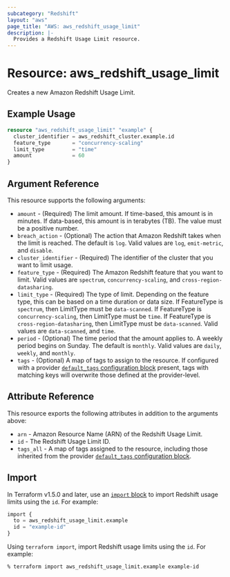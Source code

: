 ```yaml
---
subcategory: "Redshift"
layout: "aws"
page_title: "AWS: aws_redshift_usage_limit"
description: |-
  Provides a Redshift Usage Limit resource.
---
```


# Resource: aws_redshift_usage_limit

Creates a new Amazon Redshift Usage Limit.

## Example Usage

```terraform
resource "aws_redshift_usage_limit" "example" {
  cluster_identifier = aws_redshift_cluster.example.id
  feature_type       = "concurrency-scaling"
  limit_type         = "time"
  amount             = 60
}
```

## Argument Reference

This resource supports the following arguments:

* `amount` - (Required) The limit amount. If time-based, this amount is in minutes. If data-based, this amount is in terabytes (TB). The value must be a positive number.
* `breach_action` - (Optional) The action that Amazon Redshift takes when the limit is reached. The default is `log`. Valid values are `log`, `emit-metric`, and `disable`.
* `cluster_identifier` - (Required) The identifier of the cluster that you want to limit usage.
* `feature_type` - (Required) The Amazon Redshift feature that you want to limit. Valid values are `spectrum`, `concurrency-scaling`, and `cross-region-datasharing`.
* `limit_type` - (Required) The type of limit. Depending on the feature type, this can be based on a time duration or data size. If FeatureType is `spectrum`, then LimitType must be `data-scanned`. If FeatureType is `concurrency-scaling`, then LimitType must be `time`. If FeatureType is `cross-region-datasharing`, then LimitType must be `data-scanned`. Valid values are `data-scanned`, and `time`.
* `period` - (Optional) The time period that the amount applies to. A weekly period begins on Sunday. The default is `monthly`. Valid values are `daily`, `weekly`, and `monthly`.
* `tags` - (Optional) A map of tags to assign to the resource. If configured with a provider [`default_tags` configuration block](https://registry.terraform.io/providers/hashicorp/aws/latest/docs#default_tags-configuration-block) present, tags with matching keys will overwrite those defined at the provider-level.

## Attribute Reference

This resource exports the following attributes in addition to the arguments above:

* `arn` - Amazon Resource Name (ARN) of the Redshift Usage Limit.
* `id` - The Redshift Usage Limit ID.
* `tags_all` - A map of tags assigned to the resource, including those inherited from the provider [`default_tags` configuration block](https://registry.terraform.io/providers/hashicorp/aws/latest/docs#default_tags-configuration-block).

## Import

In Terraform v1.5.0 and later, use an [`import` block](https://developer.hashicorp.com/terraform/language/import) to import Redshift usage limits using the `id`. For example:

```terraform
import {
  to = aws_redshift_usage_limit.example
  id = "example-id"
}
```

Using `terraform import`, import Redshift usage limits using the `id`. For example:

```console
% terraform import aws_redshift_usage_limit.example example-id
```
